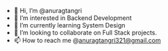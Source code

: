 - 👋 Hi, I’m @anuragtangri
- 👀 I’m interested in Backend Development
- 🌱 I’m currently learning System Design
- 💞️ I’m looking to collaborate on Full Stack projects.
- 📫 How to reach me @anuragtangri321@gmail.com

<!---
anuragtangri/anuragtangri is a ✨ special ✨ repository because its `README.md` (this file) appears on your GitHub profile.
You can click the Preview link to take a look at your changes.
--->

